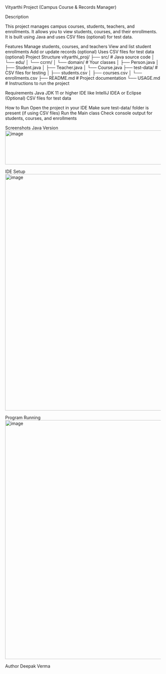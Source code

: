 Vityarthi Project (Campus Course & Records Manager)

Description

This project manages campus courses, students, teachers, and enrollments. It allows you to view students, courses, and their enrollments. It is built using Java and uses CSV files (optional) for test data.

Features
Manage students, courses, and teachers
View and list student enrollments
Add or update records (optional)
Uses CSV files for test data (optional)
Project Structure
vityarthi_proj/ ├── src/ # Java source code │ └── edu/ │ └── ccrm/ │ └── domain/ # Your classes │ ├── Person.java │ ├── Student.java │ ├── Teacher.java │ └── Course.java ├── test-data/ # CSV files for testing │ ├── students.csv │ ├── courses.csv │ └── enrollments.csv ├── README.md # Project documentation └── USAGE.md # Instructions to run the project

Requirements
Java JDK 11 or higher
IDE like IntelliJ IDEA or Eclipse
(Optional) CSV files for test data

How to Run
Open the project in your IDE
Make sure test-data/ folder is present (if using CSV files)
Run the Main class
Check console output for students, courses, and enrollments

Screenshots
Java Version
<img width="822" height="110" alt="image" src="https://github.com/user-attachments/assets/4f79daa0-19c2-418f-aacb-5b7bb9431ddf" />

IDE Setup
<img width="837" height="764" alt="image" src="https://github.com/user-attachments/assets/29405194-a79b-4de1-9f1e-64197b619056" />

Program Running
<img width="825" height="772" alt="image" src="https://github.com/user-attachments/assets/db8d4ec6-8927-463e-974a-2bb4177e2f22" />



Author
Deepak Verma

